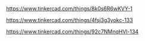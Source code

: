 

https://www.tinkercad.com/things/8k0s6R6wKVY-1

https://www.tinkercad.com/things/4fsj3g3yokc-133

https://www.tinkercad.com/things/92c7NMnqHVl-134
